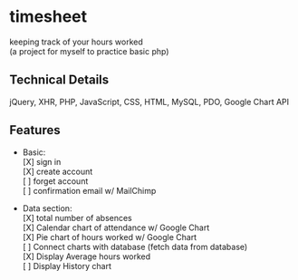 # timesheet
keeping track of your hours worked <br>
(a project for myself to practice basic php)

## Technical Details
jQuery, XHR, PHP, JavaScript, CSS, HTML, MySQL, PDO, Google Chart API

## Features
* Basic: <br>
[X] sign in <br>
[X] create account <br>
[ ] forget account <br>
[ ] confirmation email w/ MailChimp <br>

* Data section:<br>
[X] total number of absences <br>
[X] Calendar chart of attendance w/ Google Chart <br>
[X] Pie chart of hours worked w/ Google Chart <br>
[ ] Connect charts with database (fetch data from database) <br>
[X] Display Average hours worked <br>
[ ] Display History chart <br>




